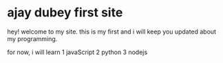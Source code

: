 # ajay dubey first site
hey! welcome to my site.
this is my first and i will keep you updated about my programming.

for now, i will learn 
1 javaScript
2 python 
3 nodejs